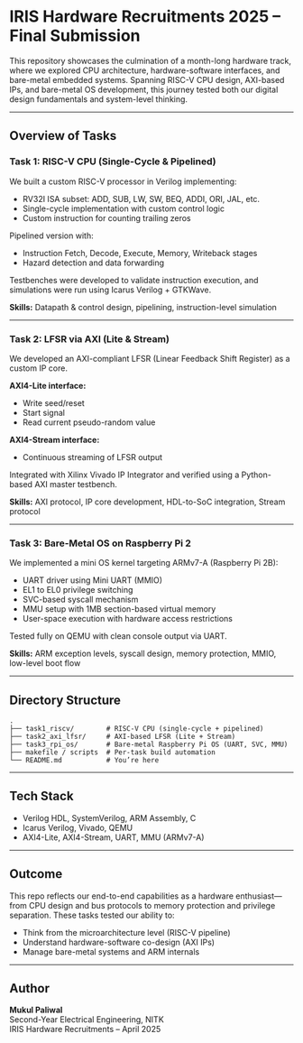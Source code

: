# IRIS Hardware Recruitments 2025 – Final Submission

This repository showcases the culmination of a month-long hardware track, where we explored CPU architecture, hardware-software interfaces, and bare-metal embedded systems. Spanning RISC-V CPU design, AXI-based IPs, and bare-metal OS development, this journey tested both our digital design fundamentals and system-level thinking.

---

## Overview of Tasks

### Task 1: RISC-V CPU (Single-Cycle & Pipelined)

We built a custom RISC-V processor in Verilog implementing:

- RV32I ISA subset: ADD, SUB, LW, SW, BEQ, ADDI, ORI, JAL, etc.
- Single-cycle implementation with custom control logic
- Custom instruction for counting trailing zeros

Pipelined version with:

- Instruction Fetch, Decode, Execute, Memory, Writeback stages
- Hazard detection and data forwarding

Testbenches were developed to validate instruction execution, and simulations were run using Icarus Verilog + GTKWave.

**Skills:** Datapath & control design, pipelining, instruction-level simulation

---

### Task 2: LFSR via AXI (Lite & Stream)

We developed an AXI-compliant LFSR (Linear Feedback Shift Register) as a custom IP core.

**AXI4-Lite interface:**
- Write seed/reset
- Start signal
- Read current pseudo-random value

**AXI4-Stream interface:**
- Continuous streaming of LFSR output

Integrated with Xilinx Vivado IP Integrator and verified using a Python-based AXI master testbench.

**Skills:** AXI protocol, IP core development, HDL-to-SoC integration, Stream protocol

---

### Task 3: Bare-Metal OS on Raspberry Pi 2

We implemented a mini OS kernel targeting ARMv7-A (Raspberry Pi 2B):

- UART driver using Mini UART (MMIO)
- EL1 to EL0 privilege switching
- SVC-based syscall mechanism
- MMU setup with 1MB section-based virtual memory
- User-space execution with hardware access restrictions

Tested fully on QEMU with clean console output via UART.

**Skills:** ARM exception levels, syscall design, memory protection, MMIO, low-level boot flow

---

## Directory Structure

```
.
├── task1_riscv/        # RISC-V CPU (single-cycle + pipelined)
├── task2_axi_lfsr/     # AXI-based LFSR (Lite + Stream)
├── task3_rpi_os/       # Bare-metal Raspberry Pi OS (UART, SVC, MMU)
├── makefile / scripts  # Per-task build automation
└── README.md           # You’re here
```

---

## Tech Stack

- Verilog HDL, SystemVerilog, ARM Assembly, C
- Icarus Verilog, Vivado, QEMU
- AXI4-Lite, AXI4-Stream, UART, MMU (ARMv7-A)

---

## Outcome

This repo reflects our end-to-end capabilities as a hardware enthusiast—from CPU design and bus protocols to memory protection and privilege separation. These tasks tested our ability to:

- Think from the microarchitecture level (RISC-V pipeline)
- Understand hardware-software co-design (AXI IPs)
- Manage bare-metal systems and ARM internals

---

## Author

**Mukul Paliwal**  
Second-Year Electrical Engineering, NITK  
IRIS Hardware Recruitments – April 2025

